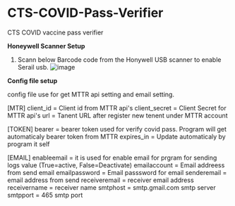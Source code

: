 # CTS-COVID-Pass-Verifier
CTS COVID vaccine pass verifier


**Honeywell Scanner Setup** 
  1. Scann below Barcode code from the Honywell USB scanner to enable Serail usb.
   ![image](https://user-images.githubusercontent.com/45216584/146660975-41be57b9-7d8a-48f4-a86b-e1d41588aafa.png)

**Config file setup**

  config file use for get MTTR api setting and email setting.
  
  [MTR]
  client_id = Client id from MTTR api's
  client_secret = Client Secret for MTTR api's
  url = Tanent URL after register new tenent under MTTR account

  [TOKEN]
  bearer = bearer token used for verify covid pass. Program will get automaticaly bearer token from MTTR
  expires_in = Update automaticaly by program it self

  [EMAIL]
  enableemail = it is used for enable email for prgram for sending logs value (True=active, False=Deactivate)
  emailaccount = Email addreess from send email
  emailpassword = Email passsword for email
  senderemail = email address from send
  receiveremail = receiver email address
  receivername = receiver name
  smtphost = smtp.gmail.com smtp server 
  smtpport = 465 smtp port

